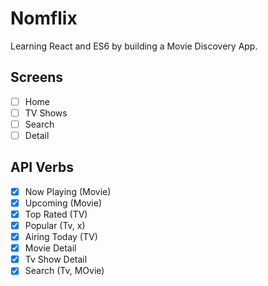 # Nomflix

Learning React and ES6 by building a Movie Discovery App.

## Screens

- [ ] Home
- [ ] TV Shows
- [ ] Search
- [ ] Detail

## API Verbs

- [x] Now Playing (Movie)
- [x] Upcoming (Movie)
- [x] Top Rated (TV)
- [x] Popular (Tv, x)
- [x] Airing Today (TV)
- [x] Movie Detail
- [x] Tv Show Detail
- [x] Search (Tv, MOvie)
